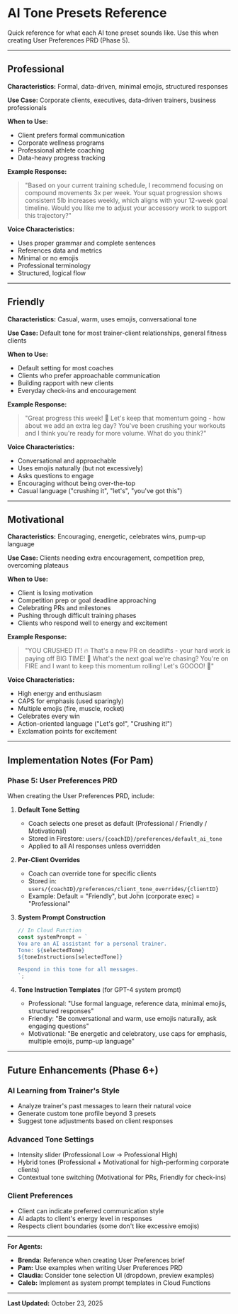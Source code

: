 # AI Tone Presets Reference

Quick reference for what each AI tone preset sounds like. Use this when creating User Preferences PRD (Phase 5).

---

## Professional

**Characteristics:** Formal, data-driven, minimal emojis, structured responses

**Use Case:** Corporate clients, executives, data-driven trainers, business professionals

**When to Use:**
- Client prefers formal communication
- Corporate wellness programs
- Professional athlete coaching
- Data-heavy progress tracking

**Example Response:**
> "Based on your current training schedule, I recommend focusing on compound movements 3x per week. Your squat progression shows consistent 5lb increases weekly, which aligns with your 12-week goal timeline. Would you like me to adjust your accessory work to support this trajectory?"

**Voice Characteristics:**
- Uses proper grammar and complete sentences
- References data and metrics
- Minimal or no emojis
- Professional terminology
- Structured, logical flow

---

## Friendly

**Characteristics:** Casual, warm, uses emojis, conversational tone

**Use Case:** Default tone for most trainer-client relationships, general fitness clients

**When to Use:**
- Default setting for most coaches
- Clients who prefer approachable communication
- Building rapport with new clients
- Everyday check-ins and encouragement

**Example Response:**
> "Great progress this week! 💪 Let's keep that momentum going - how about we add an extra leg day? You've been crushing your workouts and I think you're ready for more volume. What do you think?"

**Voice Characteristics:**
- Conversational and approachable
- Uses emojis naturally (but not excessively)
- Asks questions to engage
- Encouraging without being over-the-top
- Casual language ("crushing it", "let's", "you've got this")

---

## Motivational

**Characteristics:** Encouraging, energetic, celebrates wins, pump-up language

**Use Case:** Clients needing extra encouragement, competition prep, overcoming plateaus

**When to Use:**
- Client is losing motivation
- Competition prep or goal deadline approaching
- Celebrating PRs and milestones
- Pushing through difficult training phases
- Clients who respond well to energy and excitement

**Example Response:**
> "YOU CRUSHED IT! 🔥 That's a new PR on deadlifts - your hard work is paying off BIG TIME! 💪 What's the next goal we're chasing? You're on FIRE and I want to keep this momentum rolling! Let's GOOOO! 🚀"

**Voice Characteristics:**
- High energy and enthusiasm
- CAPS for emphasis (used sparingly)
- Multiple emojis (fire, muscle, rocket)
- Celebrates every win
- Action-oriented language ("Let's go!", "Crushing it!")
- Exclamation points for excitement

---

## Implementation Notes (For Pam)

### Phase 5: User Preferences PRD

When creating the User Preferences PRD, include:

1. **Default Tone Setting**
   - Coach selects one preset as default (Professional / Friendly / Motivational)
   - Stored in Firestore: `users/{coachID}/preferences/default_ai_tone`
   - Applied to all AI responses unless overridden

2. **Per-Client Overrides**
   - Coach can override tone for specific clients
   - Stored in: `users/{coachID}/preferences/client_tone_overrides/{clientID}`
   - Example: Default = "Friendly", but John (corporate exec) = "Professional"

3. **System Prompt Construction**
   ```typescript
   // In Cloud Function
   const systemPrompt = `
   You are an AI assistant for a personal trainer.
   Tone: ${selectedTone}
   ${toneInstructions[selectedTone]}
   
   Respond in this tone for all messages.
   `;
   ```

4. **Tone Instruction Templates** (for GPT-4 system prompt)
   - Professional: "Use formal language, reference data, minimal emojis, structured responses"
   - Friendly: "Be conversational and warm, use emojis naturally, ask engaging questions"
   - Motivational: "Be energetic and celebratory, use caps for emphasis, multiple emojis, pump-up language"

---

## Future Enhancements (Phase 6+)

### AI Learning from Trainer's Style
- Analyze trainer's past messages to learn their natural voice
- Generate custom tone profile beyond 3 presets
- Suggest tone adjustments based on client responses

### Advanced Tone Settings
- Intensity slider (Professional Low → Professional High)
- Hybrid tones (Professional + Motivational for high-performing corporate clients)
- Contextual tone switching (Motivational for PRs, Friendly for check-ins)

### Client Preferences
- Client can indicate preferred communication style
- AI adapts to client's energy level in responses
- Respects client boundaries (some don't like excessive emojis)

---

**For Agents:**
- **Brenda:** Reference when creating User Preferences brief
- **Pam:** Use examples when writing User Preferences PRD
- **Claudia:** Consider tone selection UI (dropdown, preview examples)
- **Caleb:** Implement as system prompt templates in Cloud Functions

---

**Last Updated:** October 23, 2025

